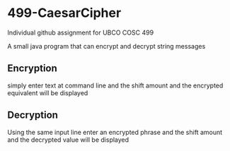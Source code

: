# 499-CaesarCipher
Individual github assignment for UBCO COSC 499

A small java program that can encrypt and decrypt string messages

## Encryption
simply enter text at command line and the shift amount and the encrypted equivalent will be displayed

## Decryption
Using the same input line enter an encrypted phrase and the shift amount and the decrypted value will be displayed